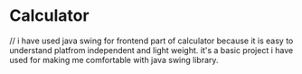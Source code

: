 # Calculator
// i have used java swing for frontend part of calculator because it is easy to understand platfrom independent and light weight.
it's a basic project i have used for making me comfortable with java swing library.
